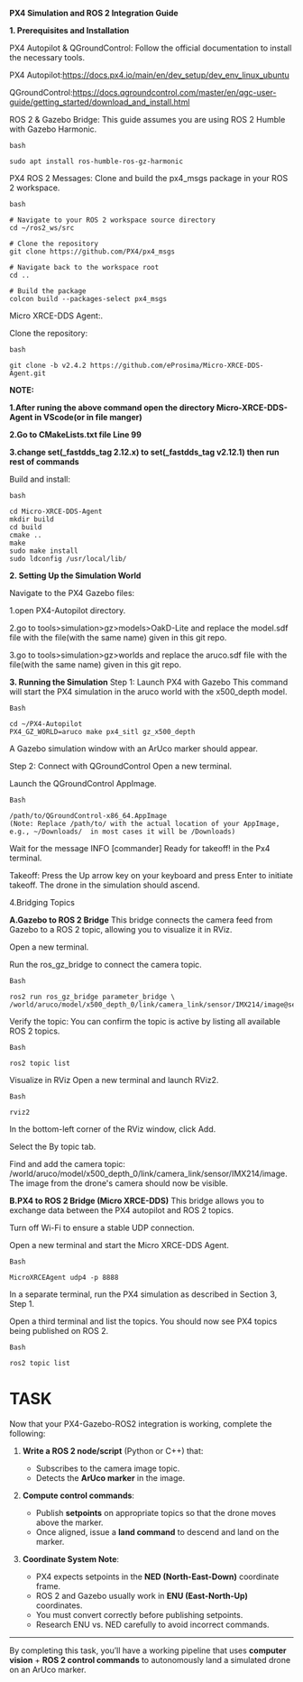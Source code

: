 ****PX4 Simulation and ROS 2 Integration Guide****

**1. Prerequisites and Installation**


PX4 Autopilot & QGroundControl:
Follow the official documentation to install the necessary tools.

PX4 Autopilot:https://docs.px4.io/main/en/dev_setup/dev_env_linux_ubuntu

QGroundControl:https://docs.qgroundcontrol.com/master/en/qgc-user-guide/getting_started/download_and_install.html

ROS 2 & Gazebo Bridge:
This guide assumes you are using ROS 2 Humble with Gazebo Harmonic.
```
bash

sudo apt install ros-humble-ros-gz-harmonic
```




PX4 ROS 2 Messages:
Clone and build the px4_msgs package in your ROS 2 workspace.
```
bash

# Navigate to your ROS 2 workspace source directory
cd ~/ros2_ws/src

# Clone the repository
git clone https://github.com/PX4/px4_msgs

# Navigate back to the workspace root
cd ..

# Build the package
colcon build --packages-select px4_msgs
```






Micro XRCE-DDS Agent:.

Clone the repository:



```
bash

git clone -b v2.4.2 https://github.com/eProsima/Micro-XRCE-DDS-Agent.git
```

**NOTE:**

**1.After runing the above command open the directory Micro-XRCE-DDS-Agent in VScode(or in file manger)**


**2.Go to CMakeLists.txt file  Line 99** 


**3.change set(_fastdds_tag 2.12.x) to set(_fastdds_tag v2.12.1) then run rest of commands**


Build and install:


```
bash

cd Micro-XRCE-DDS-Agent
mkdir build
cd build
cmake ..
make
sudo make install
sudo ldconfig /usr/local/lib/
```






**2. Setting Up the Simulation World**

Navigate to the PX4 Gazebo files:


1.open PX4-Autopilot directory.


2.go to tools>simulation>gz>models>OakD-Lite and replace the model.sdf file with the file(with the same name) given in this git repo.


3.go to tools>simulation>gz>worlds and replace the aruco.sdf file with the file(with the same name) given in this git repo.






**3. Running the Simulation**
Step 1: Launch PX4 with Gazebo
This command will start the PX4 simulation in the aruco world with the x500_depth model.
```
Bash

cd ~/PX4-Autopilot
PX4_GZ_WORLD=aruco make px4_sitl gz_x500_depth
```
A Gazebo simulation window with an ArUco marker should appear.

Step 2: Connect with QGroundControl
Open a new terminal.

Launch the QGroundControl AppImage.
```
Bash

/path/to/QGroundControl-x86_64.AppImage
(Note: Replace /path/to/ with the actual location of your AppImage, e.g., ~/Downloads/  in most cases it will be /Downloads)
```
Wait for the message INFO [commander] Ready for takeoff! in the Px4 terminal.

Takeoff: Press the Up arrow key on your keyboard and press Enter to initiate takeoff. The drone in the simulation should ascend.







4.Bridging Topics


**A.Gazebo to ROS 2 Bridge**
This bridge connects the camera feed from Gazebo to a ROS 2 topic, allowing you to visualize it in RViz.

Open a new terminal.

Run the ros_gz_bridge to connect the camera topic.
```
Bash

ros2 run ros_gz_bridge parameter_bridge \
/world/aruco/model/x500_depth_0/link/camera_link/sensor/IMX214/image@sensor_msgs/msg/Image@gz.msgs.Image
```
Verify the topic: You can confirm the topic is active by listing all available ROS 2 topics.
```
Bash

ros2 topic list
```
Visualize in RViz
Open a new terminal and launch RViz2.
```
Bash

rviz2
```
In the bottom-left corner of the RViz window, click Add.

Select the By topic tab.

Find and add the camera topic: /world/aruco/model/x500_depth_0/link/camera_link/sensor/IMX214/image. 
The image from the drone's camera should now be visible.




**B.PX4 to ROS 2 Bridge (Micro XRCE-DDS)**
This bridge allows you to exchange data between the PX4 autopilot and ROS 2 topics.

Turn off Wi-Fi to ensure a stable UDP connection.

Open a new terminal and start the Micro XRCE-DDS Agent.
```
Bash

MicroXRCEAgent udp4 -p 8888
```
In a separate terminal, run the PX4 simulation as described in Section 3, Step 1.

Open a third terminal and list the topics. You should now see PX4 topics being published on ROS 2.
```
Bash

ros2 topic list

```

# TASK

Now that your PX4-Gazebo-ROS2 integration is working, complete the following:

1. **Write a ROS 2 node/script** (Python or C++) that:  
   - Subscribes to the camera image topic.  
   - Detects the **ArUco marker** in the image.  

2. **Compute control commands**:  
   - Publish **setpoints** on appropriate topics so that the drone moves above the marker.  
   - Once aligned, issue a **land command** to descend and land on the marker.  

3. **Coordinate System Note**:  
   - PX4 expects setpoints in the **NED (North-East-Down)** coordinate frame.  
   - ROS 2 and Gazebo usually work in **ENU (East-North-Up)** coordinates.  
   - You must convert correctly before publishing setpoints.  
   - Research ENU vs. NED carefully to avoid incorrect commands.  

---

By completing this task, you’ll have a working pipeline that uses **computer vision** + **ROS 2 control commands** to autonomously land a simulated drone on an ArUco marker.  
